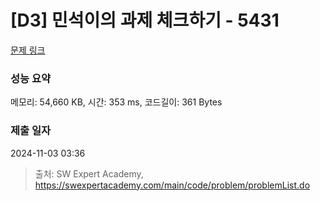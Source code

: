 # [D3] 민석이의 과제 체크하기 - 5431 

[문제 링크](https://swexpertacademy.com/main/code/problem/problemDetail.do?contestProbId=AWVl3rWKDBYDFAXm) 

### 성능 요약

메모리: 54,660 KB, 시간: 353 ms, 코드길이: 361 Bytes

### 제출 일자

2024-11-03 03:36



> 출처: SW Expert Academy, https://swexpertacademy.com/main/code/problem/problemList.do